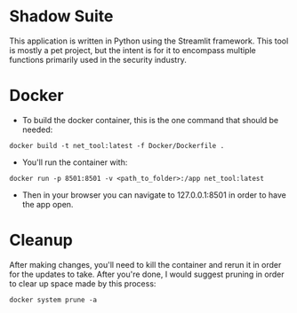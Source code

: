 # Shadow Suite
This application is written in Python using the Streamlit framework. This tool is mostly a pet project, but the intent is for it to encompass multiple functions primarily used in the security industry.

# Docker
- To build the docker container, this is the one command that should be needed:
```
docker build -t net_tool:latest -f Docker/Dockerfile .
```
- You'll run the container with:
```
docker run -p 8501:8501 -v <path_to_folder>:/app net_tool:latest
```
- Then in your browser you can navigate to 127.0.0.1:8501 in order to have the app open.

# Cleanup
After making changes, you'll need to kill the container and rerun it in order for the updates to take. After you're done, I would suggest pruning in order to clear up space made by this process:
```
docker system prune -a
```
